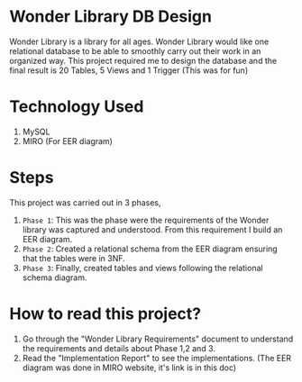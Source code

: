 # Wonder Library DB Design

Wonder Library is a library for all ages. Wonder Library would like one relational database to be able to smoothly carry out their work in an organized way. 
This project required me to design the database and the final result is 20 Tables, 5 Views and 1 Trigger (This was for fun)

# Technology Used
1. MySQL
2. MIRO (For EER diagram)

# Steps
This project was carried out in 3 phases,
1. `Phase 1`: This was the phase were the requirements of the Wonder library was captured and understood. From this requirement I build an EER diagram.
2. `Phase 2`: Created a relational schema from the EER diagram ensuring that the tables were in 3NF.
3. `Phase 3`: Finally, created tables and views following the relational schema diagram.

# How to read this project?
1. Go through the "Wonder Library Requirements" document to understand the requirements and details about Phase 1,2 and 3.
2. Read the "Implementation Report" to see the implementations. (The EER diagram was done in MIRO website, it's link is in this doc)
